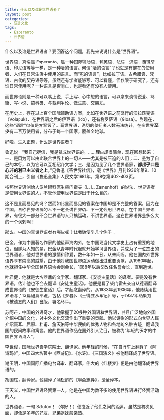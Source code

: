 ```yaml
---
title: 什么以及谁是世界语者？
layout: post
categories:
  - 语言文化
tags:
  - Esperanto
  - 世界语
---
```


什么以及谁是世界语者？要回答这个问题，我先来说说什么是“世界语”。

世界语，真名是 Esperanto，是一种国际辅助语，和英语、法语、汉语、西班牙语、印尼语等等一样，是一种活的语言。何谓“活的语言”？也就是有健在的使用者、人们在日常生活中使用的语言。而“死的语言”，比如拉丁语、古希腊语、梵语、古代的契丹语等等，虽然还有学者能够写、可以看懂，但仅限于研究了，还有谁日常使用呢？一种语言是否消亡，也是看还有没有人使用。

而世界语则是一种可以嘴上说、手上写、心中想的语言，可以拿来谈情说爱、骂街、写小说、搞科研、与裁判争论、做生意、交朋友。

在历史上，存在过上百个国际辅助语方案，比如在世界语之前流行的沃拉匹克语（Volapuk）、在世界语之后的伊豆语（Ido），还有格罗萨语（Glosa）。到现在，这些“语言”仅仅是方案罢了。而世界语，确切的使用者人数无法统计，在全世界**至少**有二百万使用者，分布于每一个国家，覆盖全地球。

好啦，进入正题，什么是世界语者？

鲁迅说：“我自己确信，我是赞成世界语的。……理由却很简单，现在回想起来：一、是因为可以由此联合世界上的一切人——尤其是被压迫的人们；二、是为了自己的本行，以为它可以互相绍介文学；三、是因为见了几个世界语家，**都超乎口是心非的利已主义者之上**。”见鲁迅《答世界社信》，载《世界》月刊1936年第9、10期合刊上，引自《鲁迅全集》人民文学1981年，第8卷第402-403页。

按照世界语创始人波兰眼科医生柴门霍夫（L. L. Zamenhof）的说法，世界语者是使用世界语的人，不管他使用世界语是出于什么目的。

这不是显而易见的吗？然而如此显而易见的答案在中国却是不完整的答案。因为在中国，自称世界语者的人不一定会讲世界语、不一定会用世界语。在中国世界语界，有很大一部分不会世界语的人只搞运动，不讲世界语。这在世界语界是多么大的一个讽刺啊！

那么，中国的真世界语者有哪些呢？让我随便举几个例子：

巴金，作为中国著名作家的他蜚声海内外，在中国现当代文学史上占有重要的地位，但鲜为人知的是，巴金从青年时代起就开始学习世界语，并成为了一位杰出的世界语者，他对世界语的激情和钟爱，数十年如一日，从未间断。他在国内外世界语界享有崇高的威望，由于他对我国世界语运动做出过重要贡献，从1980年起，他就担任中华全国世界语协会副会长，1988年以后又改任名誉会长，直到逝世。

叶君健，他就是大名鼎鼎的文学家、翻译家、《安徒生童话》的译者。要是没有世界语，估计他也不会去翻译《安徒生童话》。他便是看了柴门霍夫亲自从德语翻译成世界语的《安徒生童话》后，才起念翻译的。从1933年到1936年，他陆续用世界语写了13篇短篇小说，包括《岁暮》、《王得胜从军记》等，于1937年结集为《被遗忘的人们》出版，署名马耳。

苏阿芒，中国的外语奇才，他掌握了20多种外国语和世界语，并且广泛地向外国介绍中国的文化，对中外文化交流作出了重要的贡献。他以诗歌的形式向世界人民介绍聂耳、屈原、杜甫、詹天佑等中华民族的优秀人物和各地的名胜古迹，翻译我国的民间故事和寓言。他的世界语作品在国外引人注目，被称为“年轻的天才的中国世界语诗人”。

李世俊，国际世界语学院院士、翻译家。他年轻的时候，“在自行车上翻译了《阿诗玛》”，中国四大名著中《西游记》、《水浒》、《三国演义》被他翻译成了世界语。

谢玉明，中国国际广播电台译审、翻译家。伟大的《红楼梦》便是由他翻译成世界语的。

胡国柱，翻译家。他翻译了蒲松龄的《聊斋志异》，是全译本。

王天义，中国世界语经贸第一人。他是在中国为数不多的使用世界语进行经贸活动的人。

世界语者，一句 Saluton！（你好！）便拉近了他们之间的距离。虽然是初次见面，却像是多年的好友、兄弟姐妹般亲热。


